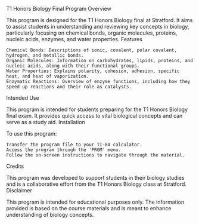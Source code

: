 T1 Honors Biology Final Program
Overview

This program is designed for the T1 Honors Biology final at Stratford. It aims to assist students in understanding and reviewing key concepts in biology, particularly focusing on chemical bonds, organic molecules, proteins, nucleic acids, enzymes, and water properties.
Features

    Chemical Bonds: Descriptions of ionic, covalent, polar covalent, hydrogen, and metallic bonds.
    Organic Molecules: Information on carbohydrates, lipids, proteins, and nucleic acids, along with their functional groups.
    Water Properties: Explains polarity, cohesion, adhesion, specific heat, and heat of vaporization.
    Enzymatic Reactions: Overview of enzyme functions, including how they speed up reactions and their role as catalysts.

Intended Use

This program is intended for students preparing for the T1 Honors Biology final exam. It provides quick access to vital biological concepts and can serve as a study aid.
Installation

To use this program:

    Transfer the program file to your TI-84 calculator.
    Access the program through the 'PRGM' menu.
    Follow the on-screen instructions to navigate through the material.

Credits

This program was developed to support students in their biology studies and is a collaborative effort from the T1 Honors Biology class at Stratford.
Disclaimer

This program is intended for educational purposes only. The information provided is based on the course materials and is meant to enhance understanding of biology concepts.
